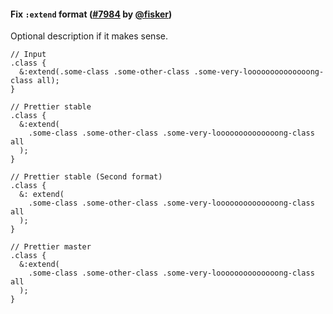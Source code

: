 #### Fix `:extend` format ([#7984](https://github.com/prettier/prettier/pull/7984) by [@fisker](https://github.com/fisker))

Optional description if it makes sense.

<!-- prettier-ignore -->
```less
// Input
.class {
  &:extend(.some-class .some-other-class .some-very-loooooooooooooong-class all);
}

// Prettier stable
.class {
  &:extend(
    .some-class .some-other-class .some-very-loooooooooooooong-class all
  );
}

// Prettier stable (Second format)
.class {
  &: extend(
    .some-class .some-other-class .some-very-loooooooooooooong-class all
  );
}

// Prettier master
.class {
  &:extend(
    .some-class .some-other-class .some-very-loooooooooooooong-class all
  );
}
```
